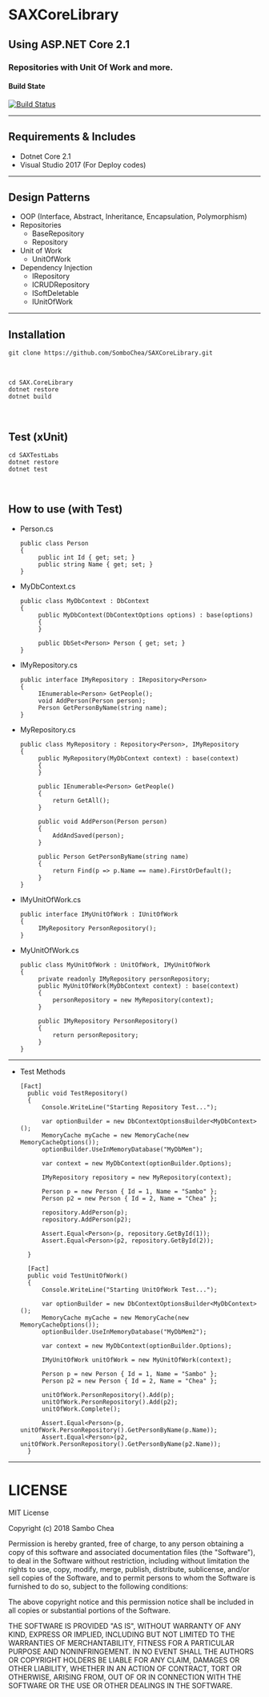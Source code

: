 # SAXCoreLibrary
## Using ASP.NET Core 2.1
### Repositories with Unit Of Work and more.

#### Build State
[![Build Status](https://saxio.visualstudio.com/SAXIOProjectabytes/_apis/build/status/SomboChea.SAXCoreLibrary)](https://saxio.visualstudio.com/SAXIOProjectabytes/_build/latest?definitionId=2)

---
## Requirements & Includes
* Dotnet Core 2.1
* Visual Studio 2017 (For Deploy codes)
---
## Design Patterns
* OOP (Interface, Abstract, Inheritance, Encapsulation, Polymorphism)
* Repositories
    * BaseRepository
    * Repository
* Unit of Work
    * UnitOfWork
* Dependency Injection
    * IRepository
    * ICRUDRepository
    * ISoftDeletable
    * IUnitOfWork
---
## Installation
    git clone https://github.com/SomboChea/SAXCoreLibrary.git
<br />

    cd SAX.CoreLibrary
    dotnet restore
    dotnet build
    
<br />

## Test (xUnit)

    cd SAXTestLabs
    dotnet restore
    dotnet test

<br />

## How to use (with Test)

* Person.cs

      public class Person
      {
           public int Id { get; set; }
           public string Name { get; set; }
      }
    
* MyDbContext.cs

      public class MyDbContext : DbContext
      {
           public MyDbContext(DbContextOptions options) : base(options)
           {
           }

           public DbSet<Person> Person { get; set; }
      }
 
* IMyRepository.cs

      public interface IMyRepository : IRepository<Person>
      {
           IEnumerable<Person> GetPeople();
           void AddPerson(Person person);
           Person GetPersonByName(string name);
      }
      
* MyRepository.cs
   
      public class MyRepository : Repository<Person>, IMyRepository
      {
           public MyRepository(MyDbContext context) : base(context)
           {
           }

           public IEnumerable<Person> GetPeople()
           {
               return GetAll();
           }

           public void AddPerson(Person person)
           {
               AddAndSaved(person);
           }

           public Person GetPersonByName(string name)
           {
               return Find(p => p.Name == name).FirstOrDefault();
           }
      }

* IMyUnitOfWork.cs
   
      public interface IMyUnitOfWork : IUnitOfWork
      {
           IMyRepository PersonRepository();
      }

* MyUnitOfWork.cs

      public class MyUnitOfWork : UnitOfWork, IMyUnitOfWork
      {
           private readonly IMyRepository personRepository;
           public MyUnitOfWork(MyDbContext context) : base(context)
           {
               personRepository = new MyRepository(context);
           }

           public IMyRepository PersonRepository()
           {
               return personRepository;
           }
      }
  
 ---
* Test Methods
   
      [Fact]
        public void TestRepository()
        {
            Console.WriteLine("Starting Repository Test...");
            
            var optionBuilder = new DbContextOptionsBuilder<MyDbContext>();
            MemoryCache myCache = new MemoryCache(new MemoryCacheOptions());
            optionBuilder.UseInMemoryDatabase("MyDbMem");

            var context = new MyDbContext(optionBuilder.Options);

            IMyRepository repository = new MyRepository(context);

            Person p = new Person { Id = 1, Name = "Sambo" };
            Person p2 = new Person { Id = 2, Name = "Chea" };

            repository.AddPerson(p);
            repository.AddPerson(p2);

            Assert.Equal<Person>(p, repository.GetById(1));
            Assert.Equal<Person>(p2, repository.GetById(2));

        }

        [Fact]
        public void TestUnitOfWork()
        {
            Console.WriteLine("Starting UnitOfWork Test...");

            var optionBuilder = new DbContextOptionsBuilder<MyDbContext>();
            MemoryCache myCache = new MemoryCache(new MemoryCacheOptions());
            optionBuilder.UseInMemoryDatabase("MyDbMem2");

            var context = new MyDbContext(optionBuilder.Options);

            IMyUnitOfWork unitOfWork = new MyUnitOfWork(context);

            Person p = new Person { Id = 1, Name = "Sambo" };
            Person p2 = new Person { Id = 2, Name = "Chea" };

            unitOfWork.PersonRepository().Add(p);
            unitOfWork.PersonRepository().Add(p2);
            unitOfWork.Complete();

            Assert.Equal<Person>(p, unitOfWork.PersonRepository().GetPersonByName(p.Name));
            Assert.Equal<Person>(p2, unitOfWork.PersonRepository().GetPersonByName(p2.Name));
        }
 
 
 ---
# LICENSE

MIT License

Copyright (c) 2018 Sambo Chea

Permission is hereby granted, free of charge, to any person obtaining a copy
of this software and associated documentation files (the "Software"), to deal
in the Software without restriction, including without limitation the rights
to use, copy, modify, merge, publish, distribute, sublicense, and/or sell
copies of the Software, and to permit persons to whom the Software is
furnished to do so, subject to the following conditions:

The above copyright notice and this permission notice shall be included in all
copies or substantial portions of the Software.

THE SOFTWARE IS PROVIDED "AS IS", WITHOUT WARRANTY OF ANY KIND, EXPRESS OR
IMPLIED, INCLUDING BUT NOT LIMITED TO THE WARRANTIES OF MERCHANTABILITY,
FITNESS FOR A PARTICULAR PURPOSE AND NONINFRINGEMENT. IN NO EVENT SHALL THE
AUTHORS OR COPYRIGHT HOLDERS BE LIABLE FOR ANY CLAIM, DAMAGES OR OTHER
LIABILITY, WHETHER IN AN ACTION OF CONTRACT, TORT OR OTHERWISE, ARISING FROM,
OUT OF OR IN CONNECTION WITH THE SOFTWARE OR THE USE OR OTHER DEALINGS IN THE
SOFTWARE.
